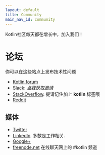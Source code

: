 ```yaml
---
layout: default
title: Community
main_nav_id: community
---
```


Kotlin社区每天都在增长中，加入我们！

# 论坛

你可以在这些站点上发布技术性问题

- [Kotlin forum](https://discuss.kotlinlang.org/)
- [Slack](http://kotlinlang.slack.com): [*点我获取邀请*](http://kotlinslackin.herokuapp.com)
- [StackOverflow](http://stackoverflow.com/questions/tagged/kotlin). 提请记住加上 **kotlin** 标签哦
- [Reddit](http://www.reddit.com/r/Kotlin/)

## 媒体

- [Twitter](http://twitter.com/kotlin)
- [LinkedIn](https://www.linkedin.com/groups/Kotlin-Developers-7417237?gid=7417237&mostPopular=&trk=tyah&trkInfo=tarId%3A1404329340748%2Ctas%3Akotlin%2Cidx%3A2-1-6). 多数是工作相关.
- [Google+](https://plus.google.com/communities/104597899765146112928)
- [freenode.net](http://freenode.net) 在线聊天网上的 #kotlin 频道
